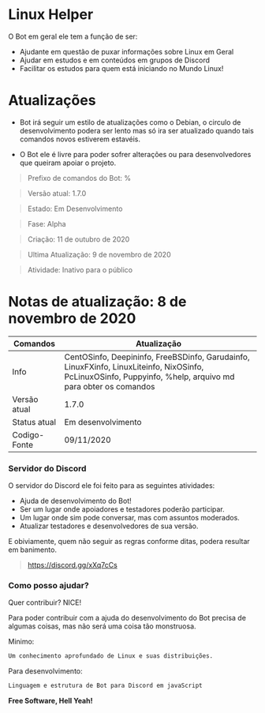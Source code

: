 # Linux Helper

O Bot em geral ele tem a função de ser: 

  - Ajudante em questão de puxar informações sobre Linux em Geral
  - Ajudar em estudos e em conteúdos em grupos de Discord
  - Facilitar os estudos para quem está iniciando no Mundo Linux!

# Atualizações

  - Bot irá seguir um estilo de atualizações como o Debian, o circulo de desenvolvimento podera ser lento mas só ira ser atualizado quando tais comandos novos estiverem estavéis.
  
  - O Bot ele é livre para poder sofrer alterações ou para desenvolvedores que queiram apoiar o projeto.


> Prefixo de comandos do Bot: %

> Versão atual: 1.7.0

> Estado: Em Desenvolvimento

> Fase: Alpha

> Criação: 11 de outubro de 2020

> Ultima Atualização: 9 de novembro de 2020

> Atividade: Inativo para o público

# Notas de atualização: 8 de novembro de 2020

| Comandos | Atualização|
| ------ | ------ |
| Info | CentOSinfo, Deepininfo, FreeBSDinfo, Garudainfo, LinuxFXinfo, LinuxLiteinfo, NixOSinfo, PcLinuxOSinfo, Puppyinfo, %help, arquivo md para obter os comandos|
| Versão atual| 1.7.0|
| Status atual  | Em desenvolvimento|
| Codigo-Fonte | 09/11/2020 |

### Servidor do Discord

O servidor do Discord ele foi feito para as seguintes atividades:

* Ajuda de desenvolvimento do Bot!
* Ser um lugar onde apoiadores e testadores poderão participar.
* Um lugar onde sim pode conversar, mas com assuntos moderados.
* Atualizar testadores e desenvolvedores de sua versão.

E obiviamente, quem não seguir as regras conforme ditas, podera resultar em banimento.

> https://discord.gg/xXq7cCs

### Como posso ajudar?

Quer contribuir? NICE!

Para poder contribuir com a ajuda do desenvolvimento do Bot precisa de algumas coisas, mas não será uma coisa tão monstruosa.

Minimo:
```sh
Um conhecimento aprofundado de Linux e suas distribuições.
```

Para desenvolvimento:
```sh
Linguagem e estrutura de Bot para Discord em javaScript
```

**Free Software, Hell Yeah!**
